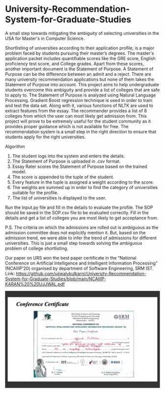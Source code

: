 # University-Recommendation-System-for-Graduate-Studies
A small step towards mitigating the ambiguity of selecting universities in the USA for Master's in Computer Science.

Shortlisting of universities according to their application profile, is a major problem faced by students pursuing their master’s degrees. The master's application packet includes quantifiable scores like the GRE score, English proficiency test score, and College grades. Apart from these scores, another important document is the Statement of Purpose. A Statement of Purpose can be the difference between an admit and a reject. There are many university recommendation applications but none of them takes the Statement of Purpose into account. This project aims to help undergraduate students overcome this ambiguity and provide a list of colleges that are safe to apply to. The Statement of Purpose is analyzed using Natural Language Processing. Gradient Boost regression technique is used in order to train and test the data set. Along with it, various functions of NLTK are used to extract features from the essay. The recommender provides a list of 8 colleges from which the user can most likely get admission from. This project will prove to be extremely useful for the student community as it provides proper guidance which is not available for free. The recommendation system is a small step in the right direction to ensure that students apply for the right universities.

Algorithm
1. The student logs into the system and enters the details.
2. The Statement of Purpose is uploaded in .csv format.
3. Essay Rater scores the Statement of Purpose based on the trained model.
4. The score is appended to the tuple of the student.
5. Every feature in the tuple is assigned a weight
according to the score.
6. The weights are summed up in order to find the
category of universities suitable for the profile.
7. The list of universities is displayed to the user.

Run the Input.py file and fill in the details to evaluate the profile. The SOP should be saved in the SOP.csv file to be evaluated correctly. Fill in the details and get a list of colleges you are most likely to get acceptance from. 

P.S. The criteria on which the admissions are rolled out is ambiguous as the admission committee does not explicitly mention it. But, based on the admission trend, we were able to infer the trend of admissions for different universities. This is just a small step towards solving the ambiguous problem of college shortlisting.

Our paper on URS won the best paper certificate in the ”National Conference on Artificial Intelligence and Intelligent Information Processing” (NCAIIIP’20) organised by department of Software Engineering, SRM IST. Link: https://github.com/ujjwalvkulkarni/University-Recommendation-System-for-Graduate-Studies/blob/main/NCAIIIP-KARAN%20%20UJJWAL.pdf

![](https://github.com/ujjwalvkulkarni/University-Recommendation-System-for-Graduate-Studies/blob/main/Conference%20certificate.png)
